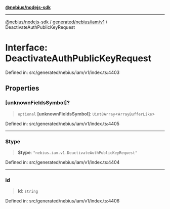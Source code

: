 [**@nebius/nodejs-sdk**](../../../../../README.md)

***

[@nebius/nodejs-sdk](../../../../../README.md) / [generated/nebius/iam/v1](../README.md) / DeactivateAuthPublicKeyRequest

# Interface: DeactivateAuthPublicKeyRequest

Defined in: src/generated/nebius/iam/v1/index.ts:4403

## Properties

### \[unknownFieldsSymbol\]?

> `optional` **\[unknownFieldsSymbol\]**: `Uint8Array`\<`ArrayBufferLike`\>

Defined in: src/generated/nebius/iam/v1/index.ts:4405

***

### $type

> **$type**: `"nebius.iam.v1.DeactivateAuthPublicKeyRequest"`

Defined in: src/generated/nebius/iam/v1/index.ts:4404

***

### id

> **id**: `string`

Defined in: src/generated/nebius/iam/v1/index.ts:4406
